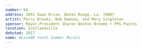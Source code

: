 ```yaml
---
number: 64
address: 1091 Swan Drive. Baton Rouge, La. 70807
artist: Perry Brooks, Bob Ramsey, and Mary Singleton
sponsor: Mayor-President Sharon Weston Broome + PPG Paints
location: Scotlandville
debuted: 2017
name: #LoveBR Youth Summer Murals
---
```


